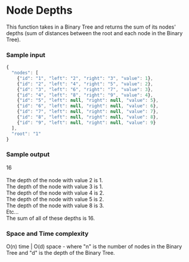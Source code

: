 # Node Depths

This function takes in a Binary Tree and returns the sum of its nodes' depths (sum of distances between the root and each node in the Binary Tree).

### Sample input
```javascript
{
  "nodes": [
    {"id": "1", "left": "2", "right": "3", "value": 1},
    {"id": "2", "left": "4", "right": "5", "value": 2},
    {"id": "3", "left": "6", "right": "7", "value": 3},
    {"id": "4", "left": "8", "right": "9", "value": 4},
    {"id": "5", "left": null, "right": null, "value": 5},
    {"id": "6", "left": null, "right": null, "value": 6},
    {"id": "7", "left": null, "right": null, "value": 7},
    {"id": "8", "left": null, "right": null, "value": 8},
    {"id": "9", "left": null, "right": null, "value": 9}
  ],
  "root": "1"
}
```
### Sample output

16 \
\
The depth of the node with value 2 is 1.\
The depth of the node with value 3 is 1.\
The depth of the node with value 4 is 2.\
The depth of the node with value 5 is 2.\
The depth of the node with value 8 is 3.\
Etc...\
The sum of all of these depths is 16.

### Space and Time complexity
O(n) time | O(d) space - where "n" is the number of nodes in the Binary Tree and "d" is the depth of the Binary Tree. 
